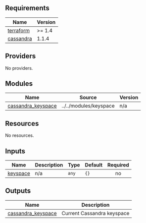 <!-- BEGIN_TF_DOCS -->
## Requirements

| Name | Version |
|------|---------|
| <a name="requirement_terraform"></a> [terraform](#requirement\_terraform) | >= 1.4 |
| <a name="requirement_cassandra"></a> [cassandra](#requirement\_cassandra) | 1.1.4 |

## Providers

No providers.

## Modules

| Name | Source | Version |
|------|--------|---------|
| <a name="module_cassandra_keyspace"></a> [cassandra\_keyspace](#module\_cassandra\_keyspace) | ../../modules/keyspace | n/a |

## Resources

No resources.

## Inputs

| Name | Description | Type | Default | Required |
|------|-------------|------|---------|:--------:|
| <a name="input_keyspace"></a> [keyspace](#input\_keyspace) | n/a | `any` | `{}` | no |

## Outputs

| Name | Description |
|------|-------------|
| <a name="output_cassandra_keyspace"></a> [cassandra\_keyspace](#output\_cassandra\_keyspace) | Current Cassandra keyspace |
<!-- END_TF_DOCS -->
